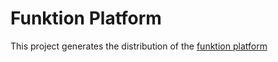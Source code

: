 # Funktion Platform

This project generates the distribution of the [funktion platform](https://funktion.fabric8.io/)


